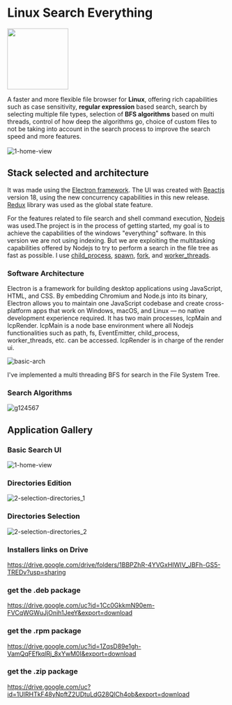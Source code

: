 # Linux Search Everything
<img src="https://user-images.githubusercontent.com/37028825/166054685-9f56c077-52c2-4af1-ba6b-a2e87cde847b.png" height="140"/>

A faster and more flexible file browser for <strong>Linux</strong>, offering rich capabilities such as case sensitivity, <strong>regular expression</strong> based search, search by selecting multiple file types, selection of <strong>BFS algorithms</strong> based on multi threads, control of how deep the algorithms go, choice of custom files to not be taking into account in the search process to improve the search speed and more features.
<br/>
<br/>
![1-home-view](https://user-images.githubusercontent.com/37028825/166050292-9f306649-1593-48b2-96f4-4a1933ccc9b3.png)


## Stack selected and architecture
It was made using the [Electron framework](https://www.electronjs.org/). The UI was created with [Reactjs](https://reactjs.org/) version 18, using the new concurrency capabilities in this new release. [Redux](https://redux.js.org/) library was used as the global state feature.

For the features related to file search and shell command execution, [Nodejs](https://nodejs.org/) was used.The project is in the process of getting started, my goal is to achieve the capabilities of the windows "everything" software. 
In this version we are not using indexing. But we are exploiting the multitasking capabilities offered by Nodejs to try to perform a search in the file tree as fast as possible. I use [child_process](https://nodejs.org/docs/latest-v17.x/api/child_process.html), [spawn](https://nodejs.org/docs/latest-v17.x/api/child_process.html#child_processspawncommand-args-options), [fork](https://nodejs.org/docs/latest-v17.x/api/child_process.html#child_processforkmodulepath-args-options), and [worker_threads](https://nodejs.org/docs/latest-v17.x/api/worker_threads.html).

### Software Architecture
Electron is a framework for building desktop applications using JavaScript, HTML, and CSS. By embedding Chromium and Node.js into its binary, Electron allows you to maintain one JavaScript codebase and create cross-platform apps that work on Windows, macOS, and Linux — no native development experience required.
It has two main processes, IcpMain and IcpRender. IcpMain is a node base environment where all Nodejs functionalities such as path, fs, EventEmitter, child_process, worker_threads, etc. can be accessed.
IcpRender is in charge of the render ui.

![basic-arch](https://user-images.githubusercontent.com/37028825/166067519-6174d01b-6d02-4d9d-a1c1-51d8fb414e00.png)

I've implemented a multi threading BFS for search in the File System Tree.
### Search Algorithms
![g124567](https://user-images.githubusercontent.com/37028825/166061379-3096c3b1-c01e-4392-b04e-a8da534eeaa3.png)

## Application Gallery
### Basic Search UI
![1-home-view](https://user-images.githubusercontent.com/37028825/166068695-f432b357-ecca-4109-ab01-73c2d6b7694e.png)

### Directories Edition 
![2-selection-directories_1](https://user-images.githubusercontent.com/37028825/166068798-168b799e-d04b-412e-b873-88aa6475ba3b.png)

### Directories Selection 
![2-selection-directories_2](https://user-images.githubusercontent.com/37028825/166068914-d7f4e180-fead-476a-b09f-fae90f65068c.png)



### Installers links on Drive

<https://drive.google.com/drive/folders/1BBPZhR-4YVGxHIWIV_JBFh-GS5-TREDv?usp=sharing>

### get the .deb package

<https://drive.google.com/uc?id=1Cc0GkkmN90em-FVCqWGWuJjOnih1JeeY&export=download>

### get the .rpm package

<https://drive.google.com/uc?id=1ZqsD89e1gh-VamQqFEfkqlRj_8xYwM0I&export=download>

### get the .zip package

<https://drive.google.com/uc?id=1UlRHTkF48yNpftZ2UDtuLdG28QlCh4ob&export=download>
